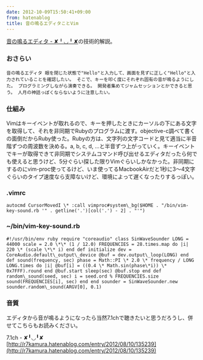 ```yaml
---
date: 2012-10-09T15:50:41+09:00
from: hatenablog
title: 音の鳴るエディタことVim
---
```

[音の鳴るエディタ - ✘╹◡╹✘](http://r7kamura.hatenablog.com/entry/2012/08/27/015119)の技術的解説。

### おさらい

```
音の鳴るエディタ 眼を閉じた状態で"Hello"と入力して、画面を見ずに正しく"Hello"と入力されていることを確認したい。 そこで、キーを叩く度にそれぞれ固有の音が鳴るようにした。 プログラミングしながら演奏できる。 開発者集めてジャムセッションとかできると思う。 人月の神話っぽくならないように注意したい。
```

### 仕組み

Vimはキーイベントが取れるので、キーを押したときにカーソルの下にある文字を取得して、それを非同期でRubyのプログラムに渡す。objective-c調べて書くの面倒だからRuby使った。Rubyの方は、文字列の文字コードと見て適当に半音階ずつの周波数を決める。a, b, c, d, ...と半音ずつ上がっていく。キーイベントでキーが取得できて非同期でシステムコマンド呼び出せるエディタだったら何でも使えると思うけど、5分ぐらい探した限りVimぐらいしかなかった。非同期にするのにvim-proc使ってるけど、いま使ってるMacbookAirだと1秒に3〜4文字ぐらいのタイプ速度なら支障ないけど、環境によって遅くなったりするっぽい。

### .vimrc

```
autocmd CursorMovedI \* :call vimproc#system\_bg($HOME . "/bin/vim-key-sound.rb '" . getline('.')[col('.') - 2] . "'")
```

### ~/bin/vim-key-sound.rb

```
#!/usr/bin/env ruby require "coreaudio" class SinWaveSounder LONG = 44000 scale = 2.0 \*\* (1 / 12.0) FREQUENCIES = 28.times.map do |i| 220 \* (scale \*\* i) end def initialize dev = CoreAudio.default\_output\_device @buf = dev.output\_loop(LONG) end def sound(frequency, sec) phase = Math::PI \* 2.0 \* frequency / LONG LONG.times do |i| @buf[i] = ((0.4 \* Math.sin(phase\*i)) \* 0x7FFF).round end @buf.start sleep(sec) @buf.stop end def random\_sound(seed, sec) i = seed.ord % FREQUENCIES.size sound(FREQUENCIES[i], sec) end end sounder = SinWaveSounder.new sounder.random\_sound(ARGV[0], 0.1)
```

### 音質

エディタから音が鳴るようになったら当然7.1chで聴きたいと思うだろうし、併せてこちらもお読みください。

7.1ch - ✘╹◡╹✘  
[http://r7kamura.hatenablog.com/entry/2012/08/10/135239](http://r7kamura.hatenablog.com/entry/2012/08/10/135239)

